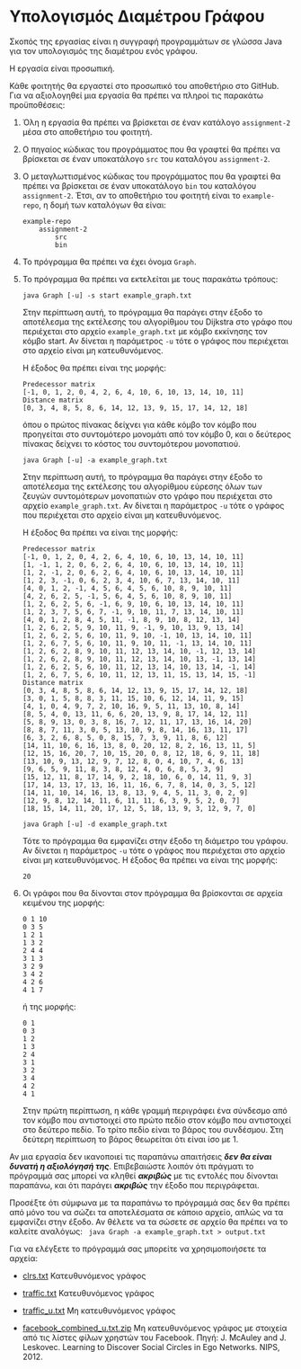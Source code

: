 Υπολογισμός Διαμέτρου Γράφου
============================

Σκοπός της εργασίας είναι η συγγραφή προγραμμάτων σε γλώσσα Java για
τον υπολογισμός της διαμέτρου ενός γράφου.

Η εργασία είναι προσωπική.

Κάθε φοιτητής θα εργαστεί στο προσωπικό του αποθετήριο στο GitHub. Για
να αξιολογηθεί μια εργασία θα πρέπει να πληροί τις παρακάτω
προϋποθέσεις:

1. Όλη η εργασία θα πρέπει να βρίσκεται σε έναν κατάλογο
  ``assignment-2`` μέσα στο αποθετήριο του φοιτητή.

2. Ο πηγαίος κώδικας του προγράμματος που θα γραφτεί θα πρέπει να βρίσκεται
  σε έναν υποκατάλογο ``src`` του καταλόγου ``assignment-2``.

3. Ο μεταγλωττισμένος κώδικας του προγράμματος που θα γραφτεί θα
  πρέπει να βρίσκεται σε έναν υποκατάλογο ``bin`` του καταλόγου
  ``assignment-2``. Έτσι, αν το αποθετήριο του φοιτητή είναι το
  ``example-repo``, η δομή των καταλόγων θα είναι:
    ```
    example-repo
        assignment-2
            src
            bin
    ```
4. Το πρόγραμμα θα πρέπει να έχει όνομα ``Graph``.

5. Το πρόγραμμα θα πρέπει να εκτελείται με τους παρακάτω τρόπους:
    ``` 
    java Graph [-u] -s start example_graph.txt
    ```

    Στην περίπτωση αυτή, το πρόγραμμα θα παράγει στην έξοδο το αποτέλεσμα
    της εκτέλεσης του αλγορίθμου του Dijkstra στο γράφο που περιέχεται
    στο αρχείο ``example_graph.txt`` με κόμβο εκκίνησης τον κόμβο start.
    Αν δίνεται η παράμετρος ``-u`` τότε ο γράφος που περιέχεται στο αρχείο
    είναι μη κατευθυνόμενος.
    
    Η έξοδος θα πρέπει είναι της μορφής:
     ```
     Predecessor matrix
     [-1, 0, 1, 2, 0, 4, 2, 6, 4, 10, 6, 10, 13, 14, 10, 11]
     Distance matrix
     [0, 3, 4, 8, 5, 8, 6, 14, 12, 13, 9, 15, 17, 14, 12, 18]
     ```
    όπου ο πρώτος πίνακας δείχνει για κάθε κόμβο τον κόμβο που
    προηγείται στο συντομότερο μονομάτι από τον κόμβο 0, και ο δεύτερος
    πίνακας δείχνει το κόστος του συντομότερου μονοπατιού.
     
    ``` 
    java Graph [-u] -a example_graph.txt
    ```
    Στην περίπτωση αυτή, το πρόγραμμα θα παράγει στην έξοδο το αποτέλεσμα
    της εκτέλεσης του αλγορίθμου εύρεσης όλων των ζευγών συντομότερων
    μονοπατιών στο γράφο που περιέχεται στο αρχείο ``example_graph.txt``.
    Αν δίνεται η παράμετρος ``-u`` τότε ο γράφος που περιέχεται στο αρχείο
    είναι μη κατευθυνόμενος.
    
    Η έξοδος θα πρέπει να είναι της μορφής:
     ```
     Predecessor matrix
     [-1, 0, 1, 2, 0, 4, 2, 6, 4, 10, 6, 10, 13, 14, 10, 11]
     [1, -1, 1, 2, 0, 6, 2, 6, 4, 10, 6, 10, 13, 14, 10, 11]
     [1, 2, -1, 2, 0, 6, 2, 6, 4, 10, 6, 10, 13, 14, 10, 11]
     [1, 2, 3, -1, 0, 6, 2, 3, 4, 10, 6, 7, 13, 14, 10, 11]
     [4, 0, 1, 2, -1, 4, 5, 6, 4, 5, 6, 10, 8, 9, 10, 11]
     [4, 2, 6, 2, 5, -1, 5, 6, 4, 5, 6, 10, 8, 9, 10, 11]
     [1, 2, 6, 2, 5, 6, -1, 6, 9, 10, 6, 10, 13, 14, 10, 11]
     [1, 2, 3, 7, 5, 6, 7, -1, 9, 10, 11, 7, 13, 14, 10, 11]
     [4, 0, 1, 2, 8, 4, 5, 11, -1, 8, 9, 10, 8, 12, 13, 14]
     [1, 2, 6, 2, 5, 9, 10, 11, 9, -1, 9, 10, 13, 9, 13, 14]
     [1, 2, 6, 2, 5, 6, 10, 11, 9, 10, -1, 10, 13, 14, 10, 11]
     [1, 2, 6, 7, 5, 6, 10, 11, 9, 10, 11, -1, 13, 14, 10, 11]
     [1, 2, 6, 2, 8, 9, 10, 11, 12, 13, 14, 10, -1, 12, 13, 14]
     [1, 2, 6, 2, 8, 9, 10, 11, 12, 13, 14, 10, 13, -1, 13, 14]
     [1, 2, 6, 2, 5, 6, 10, 11, 12, 13, 14, 10, 13, 14, -1, 14]
     [1, 2, 6, 7, 5, 6, 10, 11, 12, 13, 11, 15, 13, 14, 15, -1]
     Distance matrix
     [0, 3, 4, 8, 5, 8, 6, 14, 12, 13, 9, 15, 17, 14, 12, 18]
     [3, 0, 1, 5, 8, 8, 3, 11, 15, 10, 6, 12, 14, 11, 9, 15]
     [4, 1, 0, 4, 9, 7, 2, 10, 16, 9, 5, 11, 13, 10, 8, 14]
     [8, 5, 4, 0, 13, 11, 6, 6, 20, 13, 9, 8, 17, 14, 12, 11]
     [5, 8, 9, 13, 0, 3, 8, 16, 7, 12, 11, 17, 13, 16, 14, 20]
     [8, 8, 7, 11, 3, 0, 5, 13, 10, 9, 8, 14, 16, 13, 11, 17]
     [6, 3, 2, 6, 8, 5, 0, 8, 15, 7, 3, 9, 11, 8, 6, 12]
     [14, 11, 10, 6, 16, 13, 8, 0, 20, 12, 8, 2, 16, 13, 11, 5]
     [12, 15, 16, 20, 7, 10, 15, 20, 0, 8, 12, 18, 6, 9, 11, 18]
     [13, 10, 9, 13, 12, 9, 7, 12, 8, 0, 4, 10, 7, 4, 6, 13]
     [9, 6, 5, 9, 11, 8, 3, 8, 12, 4, 0, 6, 8, 5, 3, 9]
     [15, 12, 11, 8, 17, 14, 9, 2, 18, 10, 6, 0, 14, 11, 9, 3]
     [17, 14, 13, 17, 13, 16, 11, 16, 6, 7, 8, 14, 0, 3, 5, 12]
     [14, 11, 10, 14, 16, 13, 8, 13, 9, 4, 5, 11, 3, 0, 2, 9]
     [12, 9, 8, 12, 14, 11, 6, 11, 11, 6, 3, 9, 5, 2, 0, 7]
     [18, 15, 14, 11, 20, 17, 12, 5, 18, 13, 9, 3, 12, 9, 7, 0]
     ```
     
    ``` 
    java Graph [-u] -d example_graph.txt
    ```
    Τότε το πρόγραμμα θα εμφανίζει στην έξοδο τη διάμετρο του γράφου.
    Αν δίνεται η παράμετρος ``-u`` τότε ο γράφος που περιέχεται στο αρχείο
    είναι μη κατευθυνόμενος. Η έξοδος θα πρέπει να είναι της μορφής:
    ```
    20
    ```
    
6. Οι γράφοι που θα δίνονται στον πρόγραμμα θα βρίσκονται σε αρχεία κειμένου
   της μορφής:
   ```
   0 1 10
   0 3 5
   1 2 1
   1 3 2
   2 4 4
   3 1 3
   3 2 9
   3 4 2
   4 2 6
   4 1 7
   ```
   ή της μορφής:
   ```
   0 1
   0 3
   1 2
   1 3
   2 4
   3 1
   3 2
   3 4
   4 2
   4 1
   ```
   Στην πρώτη περίπτωση, η κάθε γραμμή περιγράφει ένα σύνδεσμο από τον κόμβο
   που αντιστοιχεί στο πρώτο πεδίο στον κόμβο που αντιστοιχεί στο δεύτερο
   πεδίο. Το τρίτο πεδίο είναι το βάρος του συνδέσμου. Στη δεύτερη περίπτωση
   το βάρος θεωρείται ότι είναι ίσο με 1.
   
Αν μια εργασία δεν ικανοποιεί τις παραπάνω απαιτήσεις ***δεν θα είναι
δυνατή η αξιολόγησή της***. Επιβεβαιώστε λοιπόν ότι πράγματι το
πρόγραμμά σας μπορεί να κληθεί ***ακριβώς*** με τις εντολές που δίνονται
παραπάνω, και ότι παράγει ***ακριβώς*** την έξοδο που περιγράφεται.

Προσέξτε ότι σύμφωνα με τα παραπάνω το πρόγραμμά σας δεν θα πρέπει από μόνο
του να σώζει τα αποτελέσματα σε κάποιο αρχείο, απλώς να τα εμφανίζει στην
έξοδο. Αν θέλετε να τα σώσετε σε αρχείο θα πρέπει να το καλείτε αναλόγως:
    ``` 
    java Graph -a example_graph.txt > output.txt
    ```

Για να ελέγξετε το πρόγραμμά σας μπορείτε να χρησιμοποιήσετε τα αρχεία:

* [clrs.txt](https://github.com/dmst-algorithms-course/assigmnent-2/blob/master/clrs.txt)
  Κατευθυνόμενος γράφος

* [traffic.txt](https://github.com/dmst-algorithms-course/assigmnent-2/blob/master/traffic.txt)
  Κατευθυνόμενος γράφος

* [traffic_u.txt](https://github.com/dmst-algorithms-course/assigmnent-2/blob/master/traffic_u.txt)
  Μη κατευθυνόμενος γράφος

* [facebook_combined_u.txt.zip](https://github.com/dmst-algorithms-course/assigmnent-2/blob/master/facebook_compined.txt.zip)
  Μη κατευθυνόμενος γράφος με στοιχεία από τις λίστες φίλων χρηστών του
  Facebook. Πηγή: J. McAuley and J. Leskovec.
  Learning to Discover Social Circles in Ego Networks. NIPS, 2012.